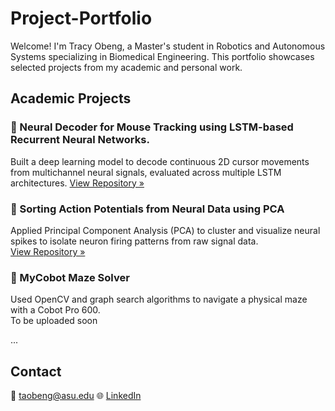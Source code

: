 # Project-Portfolio
Welcome! I'm Tracy Obeng, a Master's student in Robotics and Autonomous Systems specializing in Biomedical Engineering. This portfolio showcases selected projects from my academic and personal work.

## Academic Projects 

### 🧠 Neural Decoder for Mouse Tracking using LSTM-based Recurrent Neural Networks.
Built a deep learning model to decode continuous 2D cursor movements from multichannel neural signals, evaluated across multiple LSTM architectures.
[View Repository »](https://github.com/tracyaobeng/Neural-Cursor-Decoder)
 
### 🧬 Sorting Action Potentials from Neural Data using PCA  
Applied Principal Component Analysis (PCA) to cluster and visualize neural spikes to isolate neuron firing patterns
from raw signal data.  
[View Repository »](https://github.com/tracyaobeng/Sorting-Action-Potentials)

### 🤖 MyCobot Maze Solver
Used OpenCV and graph search algorithms to navigate a physical maze with a Cobot Pro 600.  
To be uploaded soon

...

## Contact
📧 taobeng@asu.edu
🌐 [LinkedIn](https://www.linkedin.com/in/tracy-ayebea-obeng)



